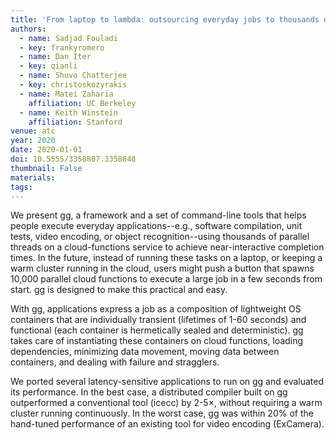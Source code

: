 ```yaml
---
title: 'From laptop to lambda: outsourcing everyday jobs to thousands of transient functional containers'
authors:
  - name: Sadjad Fouladi
  - key: frankyromero
  - name: Dan Iter
  - key: qianli
  - name: Shuvo Chatterjee
  - key: christoskozyrakis
  - name: Matei Zaharia
    affiliation: UC Berkeley
  - name: Keith Winstein
    affiliation: Stanford
venue: atc
year: 2020
date: 2020-01-01
doi: 10.5555/3358807.3358848
thumbnail: False
materials:
tags:
---
```

We present gg, a framework and a set of command-line tools that helps people execute everyday applications--e.g., software compilation, unit tests, video encoding, or object recognition--using thousands of parallel threads on a cloud-functions service to achieve near-interactive completion times. In the future, instead of running these tasks on a laptop, or keeping a warm cluster running in the cloud, users might push a button that spawns 10,000 parallel cloud functions to execute a large job in a few seconds from start. gg is designed to make this practical and easy.

With gg, applications express a job as a composition of lightweight OS containers that are individually transient (lifetimes of 1-60 seconds) and functional (each container is hermetically sealed and deterministic). gg takes care of instantiating these containers on cloud functions, loading dependencies, minimizing data movement, moving data between containers, and dealing with failure and stragglers.

We ported several latency-sensitive applications to run on gg and evaluated its performance. In the best case, a distributed compiler built on gg outperformed a conventional tool (icecc) by 2-5×, without requiring a warm cluster running continuously. In the worst case, gg was within 20% of the hand-tuned performance of an existing tool for video encoding (ExCamera).
